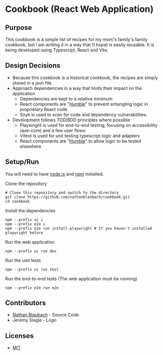 # Cookbook (React Web Application)

## Purpose

This cookbook is a simple list of recipes for my mom's family's family cookbook, but I am writing it in a way that (I
hope) is easily reusable. It is being developed using Typescript, React and Vite.

## Design Decisions

- Because this cookbook is a historical cookbook, the recipes are simply stored in a json file.
- Approach dependencies in a way that limits their impact on the application
    - Dependencies are kept to a relative minimum
    - React components are "[Humble](https://martinfowler.com/bliki/HumbleObject.html)" to prevent entangling logic in
      proprietary React code
    - Snyk is used to scan for code and dependency vulnerabilities.
- Development follows TDD/BDD principles where possible
    - Playwright is used for end-to-end testing, focusing on accessibility (axe-core) and a few user flows
    - Vitest is used for unit testing typescript logic and adapters
    - React components are "[Humble](https://martinfowler.com/bliki/HumbleObject.html)" to allow logic to be tested
      elsewhere

## Setup/Run

You will need to have [node.js](https://nodejs.org) and [npm](https://www.npmjs.com) installed.

Clone the repository

```shell
# Clone this repository and switch to the directory
git clone https://github.com/nathanblaubach/cookbook.git
cd cookbook
```

Install the dependencies

```shell
npm --prefix ui i
npm --prefix e2e i
npm --prefix e2e run install-playwright # If you haven't installed playwright before
```

Run the web application

```shell
npm --prefix ui run dev
```

Run the unit tests

```shell
npm --prefix ui run test
```

Run the end-to-end tests (The web application must be running)

```shell
npm --prefix e2e run e2e
```

## Contributors

- [Nathan Blaubach](https://github.com/nathanblaubach) - Source Code
- Jeremy Slagle - Logo

## Licenses

- [MIT](https://github.com/nathanblaubach/cookbook/blob/main/LICENSE)
